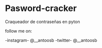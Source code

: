 # Pasword-cracker
Craqueador de contraseñas en pyton


follow me on:

-instagram- @__antoosb
-twitter- @__antoosb
